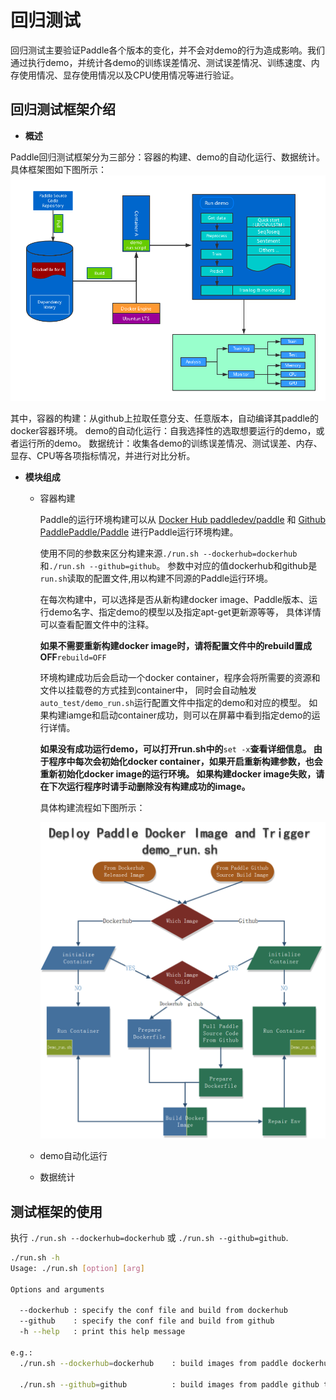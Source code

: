 # 回归测试


回归测试主要验证Paddle各个版本的变化，并不会对demo的行为造成影响。我们通过执行demo，并统计各demo的训练误差情况、测试误差情况、训练速度、内存使用情况、显存使用情况以及CPU使用情况等进行验证。


## 回归测试框架介绍

- **概述**

Paddle回归测试框架分为三部分：容器的构建、demo的自动化运行、数据统计。具体框架图如下图所示：
![image](https://github.com/beckett1124/regtest/blob/develop/img/regression.png)
    
其中，容器的构建：从github上拉取任意分支、任意版本，自动编译其paddle的docker容器环境。
demo的自动化运行：自我选择性的选取想要运行的demo，或者运行所的demo。
数据统计：收集各demo的训练误差情况、测试误差、内存、显存、CPU等各项指标情况，并进行对比分析。

- **模块组成** 

  - 容器构建

    Paddle的运行环境构建可以从 [Docker Hub paddledev/paddle](https://hub.docker.com/r/paddledev/paddle/builds/) 
    和 [Github PaddlePaddle/Paddle](https://github.com/PaddlePaddle/Paddle) 进行Paddle运行环境构建。
    
    使用不同的参数来区分构建来源`./run.sh --dockerhub=dockerhub`和`./run.sh --github=github`。
    参数中对应的值dockerhub和github是`run.sh`读取的配置文件,用以构建不同源的Paddle运行环境。

    在每次构建中，可以选择是否从新构建docker image、Paddle版本、运行demo名字、指定demo的模型以及指定apt-get更新源等等，
    具体详情可以查看配置文件中的注释。

    **如果不需要重新构建docker image时，请将配置文件中的rebuild置成OFF**`rebuild=OFF`

    环境构建成功后会启动一个docker container，程序会将所需要的资源和文件以挂载卷的方式挂到container中，
    同时会自动触发`auto_test/demo_run.sh`运行配置文件中指定的demo和对应的模型。
    如果构建iamge和启动container成功，则可以在屏幕中看到指定demo的运行详情。

    **如果没有成功运行demo，可以打开run.sh中的**`set -x`**查看详细信息。
    由于程序中每次会初始化docker container，如果开启重新构建参数，也会重新初始化docker image的运行环境。
    如果构建docker image失败，请在下次运行程序时请手动删除没有构建成功的image。**

    具体构建流程如下图所示：

    ![image](https://github.com/beckett1124/regtest/blob/develop/img/build_paddle_docker_image.png)
  
  - demo自动化运行
  
  - 数据统计

## 测试框架的使用

执行 `./run.sh --dockerhub=dockerhub` 或 `./run.sh --github=github`.
  
  ```bash
  ./run.sh -h
  Usage: ./run.sh [option] [arg]

  Options and arguments

    --dockerhub : specify the conf file and build from dockerhub
    --github    : specify the conf file and build from github
    -h --help   : print this help message

  e.g.:
    ./run.sh --dockerhub=dockerhub    : build images from paddle dockerhub

    ./run.sh --github=github          : build images from paddle github that branch is develop

  ```

